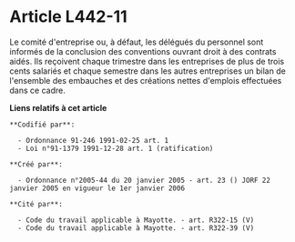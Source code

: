 # Article L442-11

Le comité d'entreprise ou, à défaut, les délégués du personnel sont informés de la conclusion des conventions ouvrant droit à
des contrats aidés. Ils reçoivent chaque trimestre dans les entreprises de plus de trois cents salariés et chaque semestre
dans les autres entreprises un bilan de l'ensemble des embauches et des créations nettes d'emplois effectuées dans ce cadre.

**Liens relatifs à cet article**

	**Codifié par**:

	  - Ordonnance 91-246 1991-02-25 art. 1
	  - Loi n°91-1379 1991-12-28 art. 1 (ratification)

	**Créé par**:

	  - Ordonnance n°2005-44 du 20 janvier 2005 - art. 23 () JORF 22 janvier 2005 en vigueur le 1er janvier 2006

	**Cité par**:

	  - Code du travail applicable à Mayotte. - art. R322-15 (V)
	  - Code du travail applicable à Mayotte. - art. R322-39 (V)
